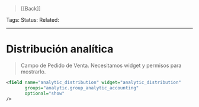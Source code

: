 > [[Back]]

Tags: 
Status: 
Related: 

___

# Distribución analítica

> Campo de Pedido de Venta. Necesitamos widget y permisos para mostrarlo.

```xml
<field name="analytic_distribution" widget="analytic_distribution"  
       groups="analytic.group_analytic_accounting"  
       optional="show"  
/>
```